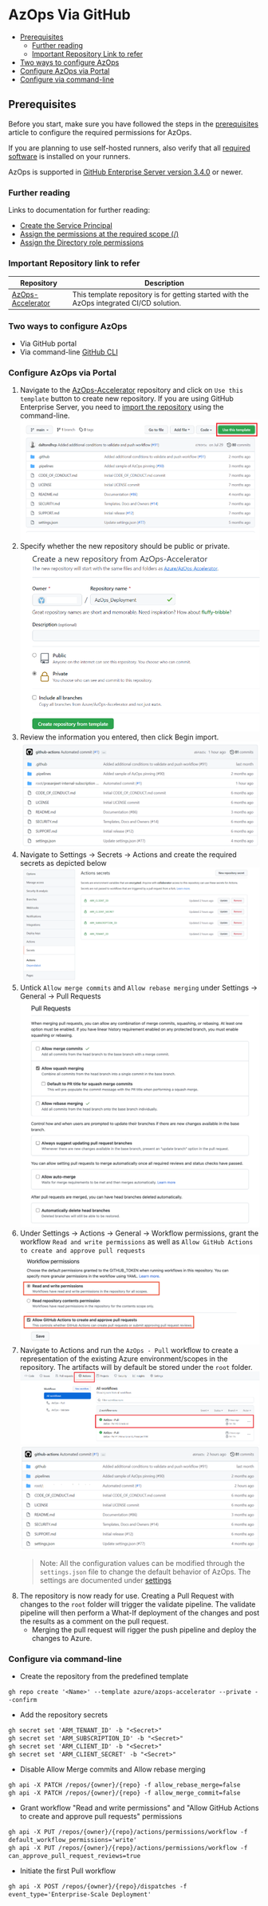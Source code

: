 # AzOps Via GitHub

- [Prerequisites](#prerequisites)
  - [Further reading](#further-reading)
  - [Important Repository Link to refer](#important-repo-link-to-refer)
- [Two ways to configure AzOps](#Two-ways-to-configure-AzOps)
- [Configure AzOps via Portal](#Configure-AzOps-via-Portal)
- [Configure via command-line](#Configure-via-command-line)

## Prerequisites

Before you start, make sure you have followed the steps in the [prerequisites](https://github.com/azure/azops/wiki/prerequisites) article to configure the required permissions for AzOps.

If you are planning to use self-hosted runners, also verify that all [required software](https://github.com/azure/azops/wiki/self-hosted#required-software) is installed on your runners.

AzOps is supported in [GitHub Enterprise Server version 3.4.0](https://docs.github.com/en/enterprise-server@3.4/admin/release-notes#github-actions-reusable-workflows-in-public-beta) or newer.

### Further reading

Links to documentation for further reading:

- [Create the Service Principal](https://docs.microsoft.com/azure/active-directory/develop/howto-create-service-principal-portal)
- [Assign the permissions at the required scope (/)](https://docs.microsoft.com/azure/active-directory/develop/howto-create-service-principal-portal)
- [Assign the Directory role permissions](https://docs.microsoft.com/azure/active-directory/roles/manage-roles-portal)

### Important Repository link to refer

| Repository                                                            | Description                                                                               |
| ------------------------------------------------------------------- | ----------------------------------------------------------------------------------------- |
| [AzOps-Accelerator](https://github.com/Azure/AzOps-Accelerator) | This template repository is for getting started with the AzOps integrated CI/CD solution. |

### Two ways to configure AzOps

- Via GitHub portal
- Via command-line [GitHub CLI](https://cli.github.com/)

### Configure AzOps via Portal

1. Navigate to the [AzOps-Accelerator](https://github.com/Azure/AzOps-Accelerator) repository and click on `Use this template` button to create new repository.
If you are using GitHub Enterprise Server, you need to [import the repository](https://docs.github.com/en/enterprise-server/get-started/importing-your-projects-to-github/importing-source-code-to-github/importing-a-git-repository-using-the-command-line) using the command-line.
![Import-Git](./Media/Actions/Usetemplate-GIT.PNG)
2. Specify whether the new repository should be public or private.
![GIT-Project](./Media/Actions/GIT-Project.PNG)
3. Review the information you entered, then click Begin import.
![GIT-Repository](./Media/Actions/GIT-Repository.PNG)
4. Navigate to Settings -> Secrets -> Actions and create the required secrets as depicted below
![GIT-Secret](./Media/Actions/GIT-Secret.PNG)
5. Untick `Allow merge commits` and `Allow rebase merging` under Settings -> General -> Pull Requests
![GIT-Merge](./Media/Actions/GIT-Merge.PNG)
6. Under Settings -> Actions -> General -> Workflow permissions, grant the workflow `Read and write permissions` as well as `Allow GitHub Actions to create and approve pull requests`
![GIT-Permissions](./Media/Actions/GIT-ActionPermissions.PNG)
7. Navigate to Actions and run the `AzOps - Pull` workflow to create a representation of the existing Azure environment/scopes in the repository. The artifacts will by default be stored under the `root` folder.
![Workflow](./Media/Actions/workflow.PNG)
![Root-git](./Media/Actions/Root-GIT.PNG)
    > Note: All the configuration values can be modified through the `settings.json` file to change the default behavior of AzOps. The settings are documented under [settings](https://github.com/azure/azops/wiki/settings)
8. The repository is now ready for use. Creating a Pull Request with changes to the `root` folder will trigger the validate pipeline. The validate pipeline will then perform a What-If deployment of the changes and post the results as a comment on the pull request.
    - Merging the pull request will rigger the push pipeline and deploy the changes to Azure.

### Configure via command-line

- Create the repository from the predefined template

```git
gh repo create '<Name>' --template azure/azops-accelerator --private --confirm
```

- Add the repository secrets

```git
gh secret set 'ARM_TENANT_ID' -b "<Secret>"
gh secret set 'ARM_SUBSCRIPTION_ID' -b "<Secret>"
gh secret set 'ARM_CLIENT_ID' -b "<Secret>"
gh secret set 'ARM_CLIENT_SECRET' -b "<Secret>"
```

- Disable Allow Merge commits and Allow rebase merging

```git
gh api -X PATCH /repos/{owner}/{repo} -f allow_rebase_merge=false
gh api -X PATCH /repos/{owner}/{repo} -f allow_merge_commit=false
```

- Grant workflow "Read and write permissions" and "Allow GitHub Actions to create and approve pull requests" permissions

```git
gh api -X PUT /repos/{owner}/{repo}/actions/permissions/workflow -f default_workflow_permissions='write'
gh api -X PUT /repos/{owner}/{repo}/actions/permissions/workflow -f can_approve_pull_request_reviews=true
```

- Initiate the first Pull workflow

```git
gh api -X POST /repos/{owner}/{repo}/dispatches -f event_type='Enterprise-Scale Deployment'
```
